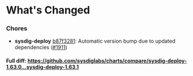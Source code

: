 # What's Changed

### Chores
- **sysdig-deploy** [b87f3281](https://github.com/sysdiglabs/charts/commit/b87f3281926691989dc70e776e87d9f4a934affd): Automatic version bump due to updated dependencies ([#1911](https://github.com/sysdiglabs/charts/issues/1911))
#### Full diff: https://github.com/sysdiglabs/charts/compare/sysdig-deploy-1.63.0...sysdig-deploy-1.63.1
